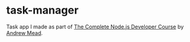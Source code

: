 # task-manager

Task app I made as part of [The Complete Node.js Developer Course](https://www.udemy.com/course/the-complete-nodejs-developer-course-2/) by [Andrew Mead](https://github.com/andrewjmead).
